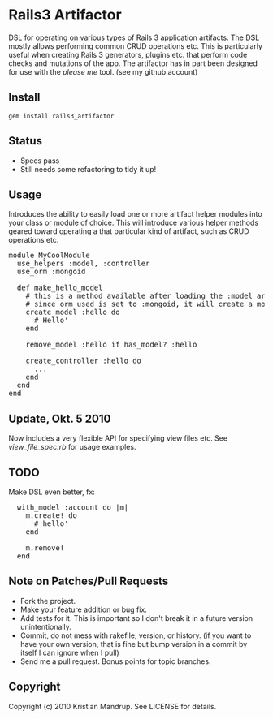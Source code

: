 # Rails3 Artifactor

DSL for operating on various types of Rails 3 application artifacts. The DSL mostly allows performing common CRUD operations etc.
This is particularly useful when creating Rails 3 generators, plugins etc. that perform code checks and mutations of the app.
The artifactor has in part been designed for use with the *please me* tool. (see my github account)

## Install

<code>gem install rails3_artifactor</code>

## Status

* Specs pass
* Still needs some refactoring to tidy it up!

## Usage

Introduces the ability to easily load one or more artifact helper modules into your class or module of choice.
This will introduce various helper methods geared toward operating a that particular kind of artifact, such as CRUD operations etc.

<pre>
module MyCoolModule  
  use_helpers :model, :controller
  use_orm :mongoid
  
  def make_hello_model  
    # this is a method available after loading the :model artifact helper
    # since orm used is set to :mongoid, it will create a mongoid model file
    create_model :hello do
     '# Hello'
    end
    
    remove_model :hello if has_model? :hello
    
    create_controller :hello do
      ...
    end
  end
end
</pre>

## Update, Okt. 5 2010

Now includes a very flexible API for specifying view files etc. See *view_file_spec.rb* for usage examples.

## TODO

Make DSL even better, fx:
<pre>
  with_model :account do |m|
    m.create! do
     '# hello'
    end
    
    m.remove!    
  end
</pre>

## Note on Patches/Pull Requests
 
* Fork the project.
* Make your feature addition or bug fix.
* Add tests for it. This is important so I don't break it in a
  future version unintentionally.
* Commit, do not mess with rakefile, version, or history.
  (if you want to have your own version, that is fine but bump version in a commit by itself I can ignore when I pull)
* Send me a pull request. Bonus points for topic branches.

## Copyright

Copyright (c) 2010 Kristian Mandrup. See LICENSE for details.

